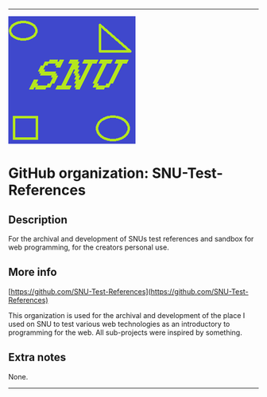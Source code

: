 
***

![SNU_blue_and_gold_legacy_icon.png failed to load. The file may be missing or corrupt. Check the file path for errors first.](/AdditionalInfo/1/SNU-Test-References/SNU_blue_and_gold_legacy_icon.png)

# GitHub organization: SNU-Test-References

## Description

For the archival and development of SNUs test references and sandbox for web programming, for the creators personal use.

## More info

[https://github.com/SNU-Test-References](https://github.com/SNU-Test-References)

This organization is used for the archival and development of the place I used on SNU to test various web technologies as an introductory to programming for the web. All sub-projects were inspired by something.

## Extra notes

None.

***
